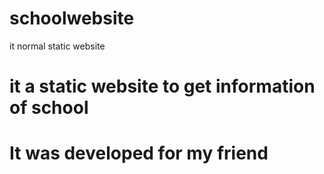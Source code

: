 # schoolwebsite
it normal static website 
# it a static website to get information of school
# It was developed for my friend 
